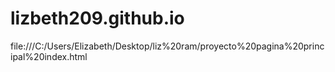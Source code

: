 # lizbeth209.github.io

file:///C:/Users/Elizabeth/Desktop/liz%20ram/proyecto%20pagina%20principal%20index.html
